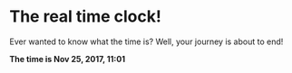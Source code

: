 # The real time clock!

Ever wanted to know what the time is? Well, your journey is about to end!

**The time is Nov 25, 2017, 11:01**